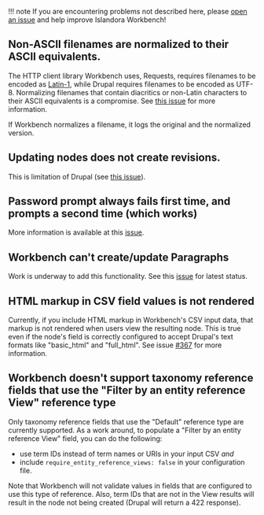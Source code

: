 
!!! note
    If you are encountering problems not described here, please [open an issue](https://github.com/mjordan/islandora_workbench/issues) and help improve Islandora Workbench!

## Non-ASCII filenames are normalized to their ASCII equivalents.

The HTTP client library Workbench uses, Requests, requires filenames to be encoded as [Latin-1](https://github.com/psf/requests/issues/4218), while Drupal requires filenames to be encoded as UTF-8. Normalizing filenames that contain diacritics or non-Latin characters to their ASCII equivalents is a compromise. See [this issue](https://github.com/mjordan/islandora_workbench/issues/192) for more information.

If Workbench normalizes a filename, it logs the original and the normalized version.

## Updating nodes does not create revisions.

This is limitation of Drupal (see [this issue](https://github.com/Islandora/documentation/issues/1485)).

## Password prompt always fails first time, and prompts a second time (which works)

More information is available at this [issue](https://github.com/mjordan/islandora_workbench/issues/450).

## Workbench can't create/update Paragraphs

Work is underway to add this functionality. See this [issue](https://github.com/mjordan/islandora_workbench/issues/292) for latest status.


## HTML markup in CSV field values is not rendered

Currently, if you include HTML markup in Workbench's CSV input data, that markup is not rendered when users view the resulting node. This is true even if the node's field is correctly configured to accept Drupal's text formats like "basic_html" and "full_html". See issue [#367](https://github.com/mjordan/islandora_workbench/issues/367) for more information.

## Workbench doesn't support taxonomy reference fields that use the "Filter by an entity reference View" reference type

Only taxonomy reference fields that use the "Default" reference type are currently supported. As a work around, to populate a "Filter by an entity reference View" field, you can do the following:

* use term IDs instead of term names or URIs in your input CSV *and*
* include `require_entity_reference_views: false` in your configuration file.

Note that Workbench will not validate values in fields that are configured to use this type of reference. Also, term IDs that are not in the View results will result in the node not being created (Drupal will return a 422 response).

